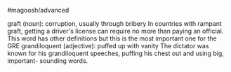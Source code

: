 #magoosh/advanced

graft (noun): corruption, usually through bribery 
In countries with rampant graft, getting a driver's license can require no more than paying an official. 
This word has other definitions but this is the most important one for the GRE 
grandiloquent (adjective): puffed up with vanity 
The dictator was known for his grandiloquent speeches, puffing his chest out and using big, important-
sounding words. 
